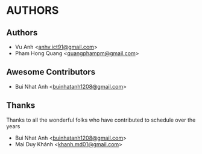 AUTHORS
=======

Authors
------------------------

* Vu Anh <<anhv.ict91@gmail.com>>
* Pham Hong Quang <<quangphampm@gmail.com>>

Awesome Contributors
------------------------

* Bui Nhat Anh <<buinhatanh1208@gmail.com>>

Thanks
------------------------

Thanks to all the wonderful folks who have contributed to schedule over the years

* Bui Nhat Anh <<buinhatanh1208@gmail.com>>
* Mai Duy Khánh <<khanh.md01@gmail.com>>
